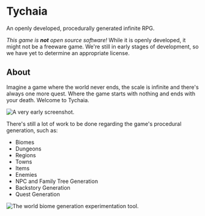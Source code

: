 Tychaia
=======

An openly developed, procedurally generated infinite RPG.

*This game is __not__ open source software!*  While it is openly developed, it might not be a freeware game.  We're still in early stages of development, so we have yet to determine an appropriate license.

About
--------

Imagine a game where the world never ends, the scale is infinite and there's always one more quest.  Where the game starts with nothing and ends with your death.  Welcome to Tychaia.

![A very early screenshot.](http://i.imgur.com/SWItl.png)

There's still a lot of work to be done regarding the game's procedural generation, such as:
  * Biomes
  * Dungeons
  * Regions
  * Towns
  * Items
  * Enemies
  * NPC and Family Tree Generation
  * Backstory Generation
  * Quest Generation

![The world biome generation experimentation tool.](http://i.imgur.com/XINuz.png)